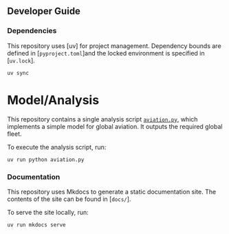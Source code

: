 ## Developer Guide 

### Dependencies 

This repository uses [uv] for project management. Dependency bounds are defined in [`pyproject.toml`]and the locked environment is specified in [`uv.lock`].

```
uv sync
```

# Model/Analysis 

This repository contains a single analysis script [`aviation.py`](aviation.py), which implements a simple model for global aviation. It outputs the required global fleet. 

To execute the analysis script, run: 

```
uv run python aviation.py
```

### Documentation 

This repository uses Mkdocs to generate a static documentation site. The contents of the site can be found in [`docs/`].

To serve the site locally, run: 

```
uv run mkdocs serve
```


